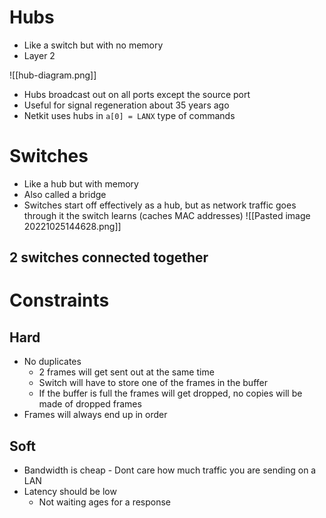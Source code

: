 # Hubs
- Like a switch but with no memory 
- Layer 2

![[hub-diagram.png]]

- Hubs broadcast out on all ports except the source port
- Useful for signal regeneration about 35 years ago
- Netkit uses hubs in `a[0] = LANX` type of commands

# Switches
- Like a hub but with memory
- Also called a bridge
- Switches start off effectively as a hub, but as network traffic goes through it the switch learns (caches MAC addresses)
![[Pasted image 20221025144628.png]]

## 2 switches connected together


# Constraints
## Hard
- No duplicates
	- 2 frames will get sent out at the same time
	- Switch will have to store one of the frames in the buffer
	- If the buffer is full the frames will get dropped, no copies will be made of dropped frames
- Frames will always end up in order

## Soft
- Bandwidth is cheap - Dont care how much traffic you are sending on a LAN
- Latency should be low 
	- Not waiting ages for a response 









